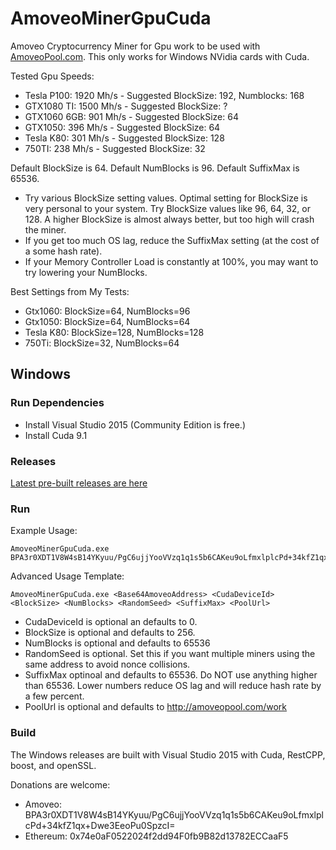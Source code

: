 # AmoveoMinerGpuCuda
Amoveo Cryptocurrency Miner for Gpu work to be used with [AmoveoPool.com](http://AmoveoPool.com). This only works for Windows NVidia cards with Cuda.

Tested Gpu Speeds:
* Tesla P100: 1920 Mh/s  - Suggested BlockSize: 192, Numblocks: 168
* GTX1080 TI: 1500 Mh/s  - Suggested BlockSize: ?
* GTX1060 6GB: 901 Mh/s  - Suggested BlockSize: 64
* GTX1050:    396 Mh/s  - Suggested BlockSize: 64
* Tesla K80:  301 Mh/s  - Suggested BlockSize: 128
* 750TI:      238 Mh/s  - Suggested BlockSize: 32

Default BlockSize is 64.
Default NumBlocks is 96.
Default SuffixMax is 65536.

* Try various BlockSize setting values. Optimal setting for BlockSize is very personal to your system. Try BlockSize values like 96, 64, 32, or 128. A higher BlockSize is almost always better, but too high will crash the miner.
* If you get too much OS lag, reduce the SuffixMax setting (at the cost of a some hash rate).
* If your Memory Controller Load is constantly at 100%, you may want to try lowering your NumBlocks.

Best Settings from My Tests:
* Gtx1060: BlockSize=64, NumBlocks=96
* Gtx1050: BlockSize=64, NumBlocks=64
* Tesla K80: BlockSize=128, NumBlocks=128
* 750Ti: BlockSize=32, NumBlocks=64



## Windows

### Run Dependencies
* Install Visual Studio 2015 (Community Edition is free.)
* Install Cuda 9.1

### Releases

   [Latest pre-built releases are here](https://github.com/Mandelhoff/AmoveoMinerGpuCuda/releases)


### Run
   
Example Usage:  
```
AmoveoMinerGpuCuda.exe BPA3r0XDT1V8W4sB14YKyuu/PgC6ujjYooVVzq1q1s5b6CAKeu9oLfmxlplcPd+34kfZ1qx+Dwe3EeoPu0SpzcI=
```

Advanced Usage Template:
```
AmoveoMinerGpuCuda.exe <Base64AmoveoAddress> <CudaDeviceId> <BlockSize> <NumBlocks> <RandomSeed> <SuffixMax> <PoolUrl>
```
* CudaDeviceId is optional an defaults to 0.
* BlockSize is optional and defaults to 256.
* NumBlocks is optional and defaults to 65536
* RandomSeed is optional. Set this if you want multiple miners using the same address to avoid nonce collisions.
* SuffixMax optinoal and defaults to 65536. Do NOT use anything higher than 65536. Lower numbers reduce OS lag and will reduce hash rate by a few percent.
* PoolUrl is optional and defaults to http://amoveopool.com/work


### Build
The Windows releases are built with Visual Studio 2015 with Cuda, RestCPP, boost, and openSSL.



Donations are welcome:
* Amoveo: BPA3r0XDT1V8W4sB14YKyuu/PgC6ujjYooVVzq1q1s5b6CAKeu9oLfmxlplcPd+34kfZ1qx+Dwe3EeoPu0SpzcI=
* Ethereum: 0x74e0aF0522024f2dd94F0fb9B82d13782ECCaaF5
